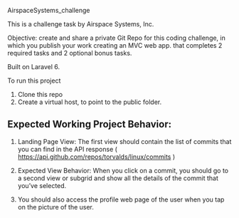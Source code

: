 AirspaceSystems_challenge

This is a challenge task by Airspace Systems, Inc.

Objective: create and share a private Git Repo for this coding challenge, in which you publish your work creating an MVC web app. that completes 2 required tasks and 2 optional bonus tasks.

Built on Laravel 6.

To run this project
1. Clone this repo
2. Create a virtual host, to point to the public folder.


Expected Working Project Behavior:
-------------------
1. Landing Page View: The first view should contain the list of commits that you can find in the  API response ( https://api.github.com/repos/torvalds/linux/commits )
 
2. Expected View Behavior: When you click on a commit, you should go to a second view or subgrid and show all the details
of the commit that you’ve selected.
3. You should also access the profile web page of the user when you tap on the picture of the user.

